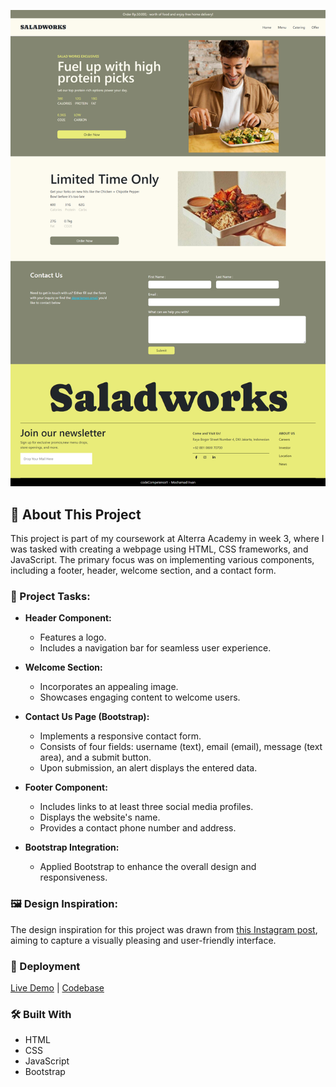 ![App Screenshot](/screenshots/screenshots.png)

## 📖 About This Project

This project is part of my coursework at Alterra Academy in week 3, where I was tasked with creating a webpage using HTML, CSS frameworks, and JavaScript. The primary focus was on implementing various components, including a footer, header, welcome section, and a contact form.

### 🎯 Project Tasks:

- **Header Component:**

  - Features a logo.
  - Includes a navigation bar for seamless user experience.

- **Welcome Section:**
  - Incorporates an appealing image.
  - Showcases engaging content to welcome users.
- **Contact Us Page (Bootstrap):**

  - Implements a responsive contact form.
  - Consists of four fields: username (text), email (email), message (text area), and a submit button.
  - Upon submission, an alert displays the entered data.

- **Footer Component:**

  - Includes links to at least three social media profiles.
  - Displays the website's name.
  - Provides a contact phone number and address.

- **Bootstrap Integration:**
  - Applied Bootstrap to enhance the overall design and responsiveness.

### 🖼 Design Inspiration:

The design inspiration for this project was drawn from [this Instagram post](https://www.instagram.com/p/CtJnX75vGcN/), aiming to capture a visually pleasing and user-friendly interface.

### 🚀 Deployment

[Live Demo](https://mchmdirvan.github.io/alterra_code-competence-1/) | [Codebase](https://github.com/mchmdirvan/alterra_code-competence-1)

### 🛠 Built With

- HTML
- CSS
- JavaScript
- Bootstrap


